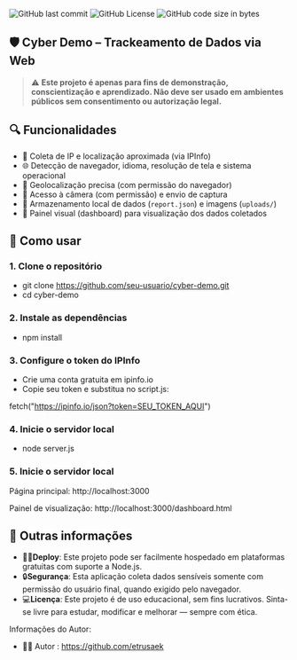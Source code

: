 ![GitHub last commit](https://img.shields.io/github/last-commit/etrusaek/cyber-project-demo)
![GitHub License](https://img.shields.io/github/license/etrusaek/cyber-project-demo)
![GitHub code size in bytes](https://img.shields.io/github/languages/code-size/etrusaek/cyber-project-demo)


## 🛡️ Cyber Demo – Trackeamento de Dados via Web

> ⚠️ **Este projeto é apenas para fins de demonstração, conscientização e aprendizado. Não deve ser usado em ambientes públicos sem consentimento ou autorização legal.**

 ## 🔍 Funcionalidades

- 📍 Coleta de IP e localização aproximada (via IPInfo)
- 🌐 Detecção de navegador, idioma, resolução de tela e sistema operacional
- 📡 Geolocalização precisa (com permissão do navegador)
- 📸 Acesso à câmera (com permissão) e envio de captura
- 💾 Armazenamento local de dados (`report.json`) e imagens (`uploads/`)
- 🧩 Painel visual (dashboard) para visualização dos dados coletados

 ## 🚀 Como usar

### 1. Clone o repositório

- git clone https://github.com/seu-usuario/cyber-demo.git <br>
- cd cyber-demo

### 2. Instale as dependências

- npm install

### 3. Configure o token do IPInfo

- Crie uma conta gratuita em ipinfo.io
- Copie seu token e substitua no script.js:

fetch("https://ipinfo.io/json?token=SEU_TOKEN_AQUI")

### 4. Inicie o servidor local

- node server.js

### 5. Inicie o servidor local

Página principal: http://localhost:3000 <br>

Painel de visualização: http://localhost:3000/dashboard.html

## 🤞 Outras informações

- 😶‍🌫️**Deploy**: Este projeto pode ser facilmente hospedado em plataformas gratuitas com suporte a Node.js.<br>
- 🔒**Segurança**: Esta aplicação coleta dados sensíveis somente com permissão do usuário final, quando exigido pelo navegador.<br>
- 💻**Licença**: Este projeto é de uso educacional, sem fins lucrativos. Sinta-se livre para estudar, modificar e melhorar — sempre com ética.<br>

Informações do Autor:
- 👨‍💻 Autor : https://github.com/etrusaek
